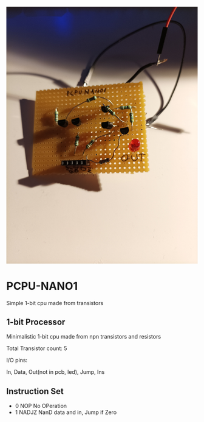 ![PCPU-NANO1](https://github.com/Pepe-57/pcpu-nano1/blob/main/pcpu_nano1.jpg)
# PCPU-NANO1
Simple 1-bit cpu made from transistors
## 1-bit Processor
Minimalistic 1-bit cpu made from npn transistors and resistors

Total Transistor count: 5

I/O pins:

In, Data, Out(not in pcb, led), Jump, Ins

## Instruction Set
- 0 NOP No OPeration
- 1 NADJZ NanD data and in, Jump if Zero
